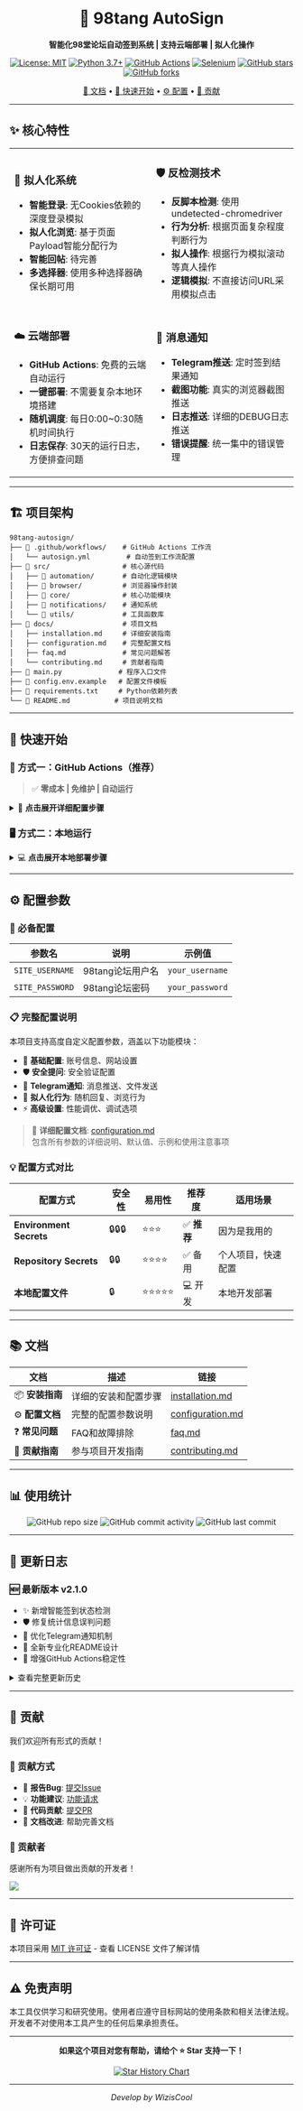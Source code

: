 <div align="center">

# 🎯 98tang AutoSign

**智能化98堂论坛自动签到系统 | 支持云端部署 | 拟人化操作**

[![License: MIT](https://img.shields.io/badge/License-MIT-blue.svg)](https://opensource.org/licenses/MIT) [![Python 3.7+](https://img.shields.io/badge/python-3.7+-blue.svg)](https://www.python.org/downloads/) [![GitHub Actions](https://img.shields.io/badge/GitHub%20Actions-supported-green.svg)](https://github.com/features/actions) [![Selenium](https://img.shields.io/badge/Selenium-4.15+-orange.svg)](https://selenium-python.readthedocs.io/) 
[![GitHub stars](https://img.shields.io/github/stars/WizisCool/98tang-autosign?style=social)](https://github.com/WizisCool/98tang-autosign/stargazers) [![GitHub forks](https://img.shields.io/github/forks/WizisCool/98tang-autosign?style=social)](https://github.com/WizisCool/98tang-autosign/network/members)

[📖 文档](#-文档) • [🚀 快速开始](#-快速开始) • [⚙️ 配置](#️-配置参数) • [🤝 贡献](#-贡献)

</div>

---

## ✨ 核心特性

<table>
<tr>
<td width="50%">

### 🤖 拟人化系统
- **智能登录**: 无Cookies依赖的深度登录模拟
- **拟人化浏览**: 基于页面Payload智能分配行为
- **智能回帖**: 待完善
- **多选择器**: 使用多种选择器确保长期可用

</td>
<td width="50%">

### 🛡️ 反检测技术
- **反脚本检测**: 使用undetected-chromedriver
- **行为分析**: 根据页面复杂程度判断行为
- **拟人操作**: 根据行为模拟滚动等真人操作
- **逻辑模拟**: 不直接访问URL采用模拟点击

</td>
</tr>
<tr>
<td width="50%">

### ☁️ 云端部署
- **GitHub Actions**: 免费的云端自动运行
- **一键部署**: 不需要复杂本地环境搭建
- **随机调度**: 每日0:00~0:30随机时间执行
- **日志保存**: 30天的运行日志，方便排查问题

</td>
<td width="50%">

### 📱 消息通知
- **Telegram推送**: 定时签到结果通知
- **截图功能**: 真实的浏览器截图推送
- **日志推送**: 详细的DEBUG日志推送
- **错误提醒**: 统一集中的错误管理

</td>
</tr>
</table>

---

## 🏗️ 项目架构

```
98tang-autosign/
├── 📁 .github/workflows/    # GitHub Actions 工作流
│   └── autosign.yml         # 自动签到工作流配置
├── 📁 src/                  # 核心源代码
│   ├── 📁 automation/       # 自动化逻辑模块
│   ├── 📁 browser/          # 浏览器操作封装
│   ├── 📁 core/             # 核心功能模块
│   ├── 📁 notifications/    # 通知系统
│   └── 📁 utils/            # 工具函数库
├── 📁 docs/                 # 项目文档
│   ├── installation.md     # 详细安装指南
│   ├── configuration.md    # 完整配置文档
│   ├── faq.md              # 常见问题解答
│   └── contributing.md     # 贡献者指南
├── 📄 main.py              # 程序入口文件
├── 📄 config.env.example   # 配置文件模板
├── 📄 requirements.txt     # Python依赖列表
└── 📄 README.md           # 项目说明文档
```

---

## 🚀 快速开始

### 🎯 方式一：GitHub Actions（推荐）

> ✅ **零成本 | 免维护 | 自动运行**

<details>
<summary>🔧 <b>点击展开详细配置步骤</b></summary>

#### 1️⃣ Fork 仓库
点击页面右上角 **Fork** 按钮，将项目复制到您的账号下

#### 2️⃣ 配置环境变量（推荐方式）
1. 进入您的仓库 → `Settings` → `Environments`
2. 创建新环境，名称：`98tang-autosign`
3. 在 Environment secrets 中添加：
   ```
   SITE_USERNAME     # 您的98tang用户名
   SITE_PASSWORD     # 您的98tang密码
   ```

#### 3️⃣ 启用工作流
1. 进入 `Actions` 标签页
2. 点击 `98tang Auto Sign-in` 工作流
3. 点击 `Enable workflow` 启用
4. 可选：点击 `Run workflow` 立即测试

#### 4️⃣ 验证配置
查看 Actions 运行日志：
- ✅ `Environment secrets模式: 98tang-autosign` - 配置成功
- ⚠️ `Repository secrets模式 - 回退模式` - 使用备用配置

</details>

### 🖥️ 方式二：本地运行

<details>
<summary>💻 <b>点击展开本地部署步骤</b></summary>

#### 环境要求
- Python 3.7+ 
- Google Chrome 浏览器

#### 安装步骤
```bash
# 1. 克隆仓库
git clone https://github.com/your-username/98tang-autosign.git
cd 98tang-autosign

# 2. 安装依赖
pip install -r requirements.txt

# 3. 配置账号信息
cp config.env.example config.env
# 编辑 config.env 文件，填入您的账号信息

# 4. 运行程序
python main.py
```

</details>

---

## ⚙️ 配置参数

### 🔑 必备配置

| 参数名 | 说明 | 示例值 |
|--------|------|--------|
| `SITE_USERNAME` | 98tang论坛用户名 | `your_username` |
| `SITE_PASSWORD` | 98tang论坛密码 | `your_password` |

### 📋 完整配置说明

本项目支持高度自定义配置参数，涵盖以下功能模块：

- 🔐 **基础配置**: 账号信息、网站设置
- 🛡️ **安全提问**: 安全验证配置  
- 📱 **Telegram通知**: 消息推送、文件发送
- 🤖 **拟人化行为**: 随机回复、浏览行为
- ⚡ **高级设置**: 性能调优、调试选项

> 📖 **详细配置文档**: [configuration.md](docs/configuration.md)  
> 包含所有参数的详细说明、默认值、示例和使用注意事项



### 💡 配置方式对比

| 配置方式 | 安全性 | 易用性 | 推荐度 | 适用场景 |
|----------|--------|--------|--------|----------|
| **Environment Secrets** | 🔒🔒🔒 | ⭐⭐⭐ | ✅ **推荐** | 因为是我用的 |
| **Repository Secrets** | 🔒🔒 | ⭐⭐⭐⭐ | ✅ 备用 | 个人项目，快速配置 |
| **本地配置文件** | 🔒 | ⭐⭐⭐⭐⭐ | 💻 开发 | 本地开发部署 |

---

## 📚 文档

| 文档 | 描述 | 链接 |
|------|------|------|
| 📦 **安装指南** | 详细的安装和配置步骤 | [installation.md](docs/installation.md) |
| ⚙️ **配置文档** | 完整的配置参数说明 | [configuration.md](docs/configuration.md) |
| ❓ **常见问题** | FAQ和故障排除 | [faq.md](docs/faq.md) |
| 🤝 **贡献指南** | 参与项目开发指南 | [contributing.md](docs/contributing.md) |

---

## 📊 使用统计

<div align="center">

![GitHub repo size](https://img.shields.io/github/repo-size/WizisCool/98tang-autosign) ![GitHub commit activity](https://img.shields.io/github/commit-activity/m/WizisCool/98tang-autosign) ![GitHub last commit](https://img.shields.io/github/last-commit/WizisCool/98tang-autosign)

</div>

---

## 🔄 更新日志

### 🆕 最新版本 v2.1.0
- ✨ 新增智能签到状态检测
- 🛡️ 修复统计信息误判问题  
- 📱 优化Telegram通知机制
- 🎨 全新专业化README设计
- 🔧 增强GitHub Actions稳定性

<details>
<summary>查看完整更新历史</summary>

### v2.0.0
- 🚀 重构核心架构，模块化设计
- ☁️ 完善GitHub Actions支持
- 📱 集成Telegram通知系统
- 🤖 增强拟人化行为模拟

### v1.5.0  
- 🛡️ 新增安全提问处理
- 🎯 优化签到成功率
- 📝 完善文档和配置说明

</details>

---

## 🤝 贡献

我们欢迎所有形式的贡献！

### 💝 贡献方式

- 🐛 **报告Bug**: [提交Issue](https://github.com/WizisCool/98tang-autosign/issues/new?template=bug_report.md)
- 💡 **功能建议**: [功能请求](https://github.com/WizisCool/98tang-autosign/issues/new?template=feature_request.md)  
- 🔧 **代码贡献**: [提交PR](https://github.com/WizisCool/98tang-autosign/pulls)
- 📖 **文档改进**: 帮助完善文档

### 👥 贡献者

感谢所有为项目做出贡献的开发者！

<a href="https://github.com/WizisCool/98tang-autosign/graphs/contributors">
  <img src="https://contrib.rocks/image?repo=WizisCool/98tang-autosign" />
</a>

---

## 📄 许可证

本项目采用 [MIT 许可证](LICENSE) - 查看 LICENSE 文件了解详情

---

## ⚠️ 免责声明

本工具仅供学习和研究使用。使用者应遵守目标网站的使用条款和相关法律法规。开发者不对使用本工具产生的任何后果承担责任。

---

<div align="center">

**如果这个项目对您有帮助，请给个 ⭐ Star 支持一下！**

[![Star History Chart](https://api.star-history.com/svg?repos=WizisCool/98tang-autosign&type=Date)](https://star-history.com/#WizisCool/98tang-autosign&Date)

---

*Develop by WizisCool*

</div>